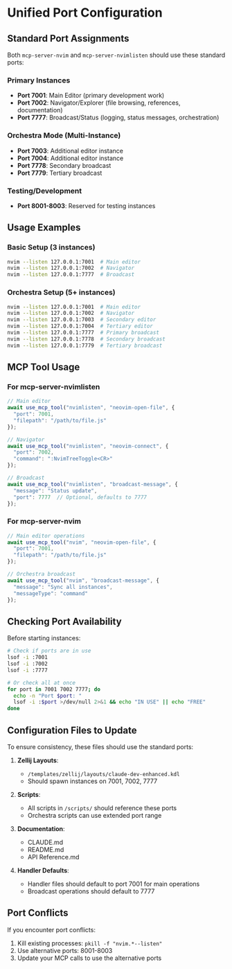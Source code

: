 # Unified Port Configuration

## Standard Port Assignments

Both `mcp-server-nvim` and `mcp-server-nvimlisten` should use these standard ports:

### Primary Instances
- **Port 7001**: Main Editor (primary development work)
- **Port 7002**: Navigator/Explorer (file browsing, references, documentation)
- **Port 7777**: Broadcast/Status (logging, status messages, orchestration)

### Orchestra Mode (Multi-Instance)
- **Port 7003**: Additional editor instance
- **Port 7004**: Additional editor instance 
- **Port 7778**: Secondary broadcast
- **Port 7779**: Tertiary broadcast

### Testing/Development
- **Port 8001-8003**: Reserved for testing instances

## Usage Examples

### Basic Setup (3 instances)
```bash
nvim --listen 127.0.0.1:7001  # Main editor
nvim --listen 127.0.0.1:7002  # Navigator
nvim --listen 127.0.0.1:7777  # Broadcast
```

### Orchestra Setup (5+ instances)
```bash
nvim --listen 127.0.0.1:7001  # Main editor
nvim --listen 127.0.0.1:7002  # Navigator
nvim --listen 127.0.0.1:7003  # Secondary editor
nvim --listen 127.0.0.1:7004  # Tertiary editor
nvim --listen 127.0.0.1:7777  # Primary broadcast
nvim --listen 127.0.0.1:7778  # Secondary broadcast
nvim --listen 127.0.0.1:7779  # Tertiary broadcast
```

## MCP Tool Usage

### For mcp-server-nvimlisten
```javascript
// Main editor
await use_mcp_tool("nvimlisten", "neovim-open-file", {
  "port": 7001,
  "filepath": "/path/to/file.js"
});

// Navigator
await use_mcp_tool("nvimlisten", "neovim-connect", {
  "port": 7002,
  "command": ":NvimTreeToggle<CR>"
});

// Broadcast
await use_mcp_tool("nvimlisten", "broadcast-message", {
  "message": "Status update",
  "port": 7777  // Optional, defaults to 7777
});
```

### For mcp-server-nvim
```javascript
// Main editor operations
await use_mcp_tool("nvim", "neovim-open-file", {
  "port": 7001,
  "filepath": "/path/to/file.js"
});

// Orchestra broadcast
await use_mcp_tool("nvim", "broadcast-message", {
  "message": "Sync all instances",
  "messageType": "command"
});
```

## Checking Port Availability

Before starting instances:
```bash
# Check if ports are in use
lsof -i :7001
lsof -i :7002
lsof -i :7777

# Or check all at once
for port in 7001 7002 7777; do
  echo -n "Port $port: "
  lsof -i :$port >/dev/null 2>&1 && echo "IN USE" || echo "FREE"
done
```

## Configuration Files to Update

To ensure consistency, these files should use the standard ports:

1. **Zellij Layouts**:
   - `/templates/zellij/layouts/claude-dev-enhanced.kdl`
   - Should spawn instances on 7001, 7002, 7777

2. **Scripts**:
   - All scripts in `/scripts/` should reference these ports
   - Orchestra scripts can use extended port range

3. **Documentation**:
   - CLAUDE.md
   - README.md
   - API Reference.md

4. **Handler Defaults**:
   - Handler files should default to port 7001 for main operations
   - Broadcast operations should default to 7777

## Port Conflicts

If you encounter port conflicts:
1. Kill existing processes: `pkill -f "nvim.*--listen"`
2. Use alternative ports: 8001-8003
3. Update your MCP calls to use the alternative ports